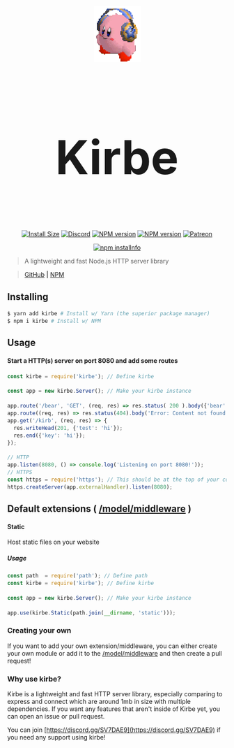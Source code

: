 <div align='center'>
  <br />
  <p>
    <img src='media/kirb.gif' /><h1 style='font-size:107px;'>Kirbe</h1>
  </p>
  <br />
  <p>
    <a href='https://packagephobia.now.sh/result?p=kirbe'><img src='https://packagephobia.now.sh/badge?p=kirbe' alt='Install Size' /></a>
    <a href='https://discord.gg/SV7DAE9'><img src='https://discordapp.com/api/guilds/107131083958538240/embed.png' alt='Discord' /></a>
    <a href='https://www.npmjs.com/package/kirbe'><img src='https://img.shields.io/npm/v/kirbe.svg?maxAge=3600' alt='NPM version' /></a>
    <a href='https://www.npmjs.com/package/kirbe'><img src='https://img.shields.io/npm/dt/kirbe.svg?maxAge=3600' alt='NPM version' /></a>
    <a href='https://www.patreon.com/wessel'><img src='https://img.shields.io/badge/donate-patreon-F96854.svg' alt='Patreon' /></a>
  </p>
  <p>
    <a href='https://nodei.co/npm/kirbe/'><img src='https://nodei.co/npm/kirbe.png?downloads=true&stars=true' alt='npm installnfo' /></a>
  </p>
</div>

> A lightweight and fast Node.js HTTP server library

> [GitHub](https://www.github.com/PassTheWessel/kirbe) **|** [NPM](https://www.npmjs.com/package/kirbe)

## Installing
```sh
$ yarn add kirbe # Install w/ Yarn (the superior package manager)
$ npm i kirbe # Install w/ NPM
```

## Usage
#### Start a HTTP(s) server on port 8080 and add some routes
```js
const kirbe = require('kirbe'); // Define kirbe

const app = new kirbe.Server(); // Make your kirbe instance

app.route('/bear', 'GET', (req, res) => res.status( 200 ).body({'bear': 'cop'}));
app.route((req, res) => res.status(404).body('Error: Content not found!').end());
app.get('/kirb', (req, res) => {
  res.writeHead(201, {'test': 'hi'});
  res.end({'key': 'hi'});
});

// HTTP
app.listen(8080, () => console.log('Listening on port 8080!'));
// HTTPS
const https = require('https'); // This should be at the top of your code
https.createServer(app.externalHandler).listen(8080);
```

## Default extensions ( [/model/middleware](model/middleware) )
#### Static
Host static files on your website
##### Usage
```js
const path  = require('path'); // Define path
const kirbe = require('kirbe'); // Define kirbe

const app = new kirbe.Server(); // Make your kirbe instance

app.use(kirbe.Static(path.join(__dirname, 'static')));
```

### Creating your own
If you want to add your own extension/middleware, you can either create your own module or add it to the [/model/middleware](model/middleware) and then create a pull request!

### Why use kirbe?
Kirbe is a lightweight and fast HTTP server library, especially comparing to express and connect which are around 1mb in size with multiple dependencies. If you want any features that aren't inside of Kirbe yet, you can open an issue or pull request.

You can join [https://discord.gg/SV7DAE9](https://discord.gg/SV7DAE9) if you need any support using kirbe!
